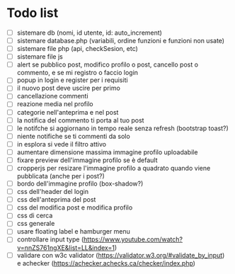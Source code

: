# Todo list

- [ ] sistemare db (nomi, id utente, id: auto_increment)
- [ ] sistemare database.php (variabili, ordine funzioni e funzioni non usate)
- [ ] sistemare file php (api, checkSesion, etc)
- [ ] sistemare file js
- [ ] alert se pubblico post, modifico profilo o post, cancello post o commento, e se mi registro o faccio login
- [ ] popup in login e register per i requisiti
- [ ] il nuovo post deve uscire per primo
- [ ] cancellazione commenti
- [ ] reazione media nel profilo
- [ ] categorie nell'anteprima e nel post
- [ ] la notifica del commento ti porta al tuo post
- [ ] le notifche si aggiornano in tempo reale senza refresh (bootstrap toast?)
- [ ] niente notifiche se ti commenti da solo
- [ ] in esplora si vede il filtro attivo
- [ ] aumentare dimensione massima immagine profilo uploadabile
- [ ] fixare preview dell'immagine profilo se è default
- [ ] cropperjs per resizare l'immagine profilo a quadrato quando viene pubblicata (anche per i post?)
- [ ] bordo dell'immagine profilo (box-shadow?)
- [ ] css dell'header del login
- [ ] css dell'anteprima del post
- [ ] css del modifica post e modifica profilo
- [ ] css di cerca
- [ ] css generale
- [ ] usare floating label e hamburger menu
- [ ] controllare input type (<https://www.youtube.com/watch?v=nnZS761ngXE&list=LL&index=1>)
- [ ] validare con w3c validator (<https://validator.w3.org/#validate_by_input>) e achecker (<https://achecker.achecks.ca/checker/index.php>)
